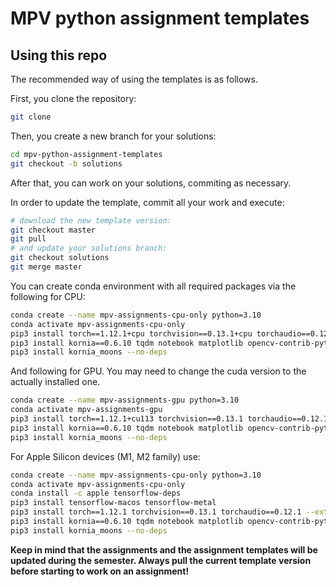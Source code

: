# MPV python assignment templates
## Using this repo
The recommended way of using the templates is as follows.

First, you clone the repository:
```bash
git clone 
```

Then, you create a new branch for your solutions:
```bash
cd mpv-python-assignment-templates
git checkout -b solutions
```

After that, you can work on your solutions, commiting as necessary.

In order to update the template, commit all your work and execute:
```bash
# download the new template version:
git checkout master
git pull
# and update your solutions branch:
git checkout solutions
git merge master
```

You can create conda environment with all required packages via  the following for CPU:

```bash
conda create --name mpv-assignments-cpu-only python=3.10
conda activate mpv-assignments-cpu-only
pip3 install torch==1.12.1+cpu torchvision==0.13.1+cpu torchaudio==0.12.1 --extra-index-url https://download.pytorch.org/whl/cpu
pip3 install kornia==0.6.10 tqdm notebook matplotlib opencv-contrib-python==4.7.0.68 seaborn tensorboard tensorboardX ipywidgets widgetsnbextension
pip3 install kornia_moons --no-deps
```

And following for GPU. You may need to change the cuda version to the actually installed one.

```bash
conda create --name mpv-assignments-gpu python=3.10
conda activate mpv-assignments-gpu
pip3 install torch==1.12.1+cu113 torchvision==0.13.1 torchaudio==0.12.1 --extra-index-url https://download.pytorch.org/whl/cu113
pip3 install kornia==0.6.10 tqdm notebook matplotlib opencv-contrib-python==4.7.0.68 seaborn tensorboard tensorboardX ipywidgets widgetsnbextension
pip3 install kornia_moons --no-deps
```

For Apple Silicon devices (M1, M2 family) use:

```bash
conda create --name mpv-assignments-cpu-only python=3.10
conda activate mpv-assignments-cpu-only
conda install -c apple tensorflow-deps
pip3 install tensorflow-macos tensorflow-metal
pip3 install torch==1.12.1 torchvision==0.13.1 torchaudio==0.12.1 --extra-index-url https://download.pytorch.org/whl/cpu
pip3 install kornia==0.6.10 tqdm notebook matplotlib opencv-contrib-python==4.7.0.68 seaborn tensorboard tensorboardX ipywidgets widgetsnbextension
pip3 install kornia_moons --no-deps
```

**Keep in mind that the assignments and the assignment templates will be updated during the semester.  Always pull the current template version before starting to work on an assignment!**
